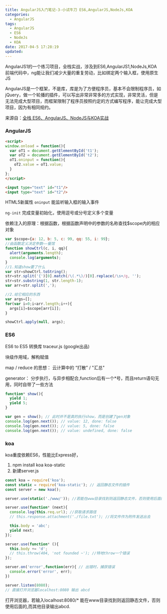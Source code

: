 ```yaml
---
title: AngularJS入门笔记-3-小试牛刀 ES6,AngularJS,NodeJs,KOA
categories:
  - AngularJS
tags:
  - AngularJS
  - ES6
  - NodeJs
  - KOA
date: 2017-04-5 17:28:19
updated:
---
```


AngularJS1的一个练习项目，全栈实战，涉及到ES6,AngularJS1,NodeJs,KOA
前端代码中，ng能让我们减少大量的重复劳动，比如绑定两个输入框，使用原生JS

AngularJS是一个框架，不是库，库是为了方便程序员，基本不会限制程序员，如jQuery，做一个轮播的插件，可以写出非常非常多的方式实现，非常灵活，但是无法完成大型项目，而框架限制了程序员按照约定的方式编写程序，能让完成大型项目，因为有相同规约。

来源自：[全栈 ES6、AngularJS、NodeJS与KOA实战](http://edu.csdn.net/course/detail/3181/53312?auto_start=1)

### AngularJS
```html
<script>
window.onload = function(){
  var oT1 = document.getElementById('t1');
  var oT2 = document.getElementById('t2');
  oT1.oninput = function(){
    oT2.value = oT1.value;
  }
};
</script>

<input type="text" id="t1"/>
<input type="text" id="t2"/>
```
HTML5新属性 `oninput` 能监听输入框的输入事件

`ng-init` 完成变量初始化，使用逗号或分号定义多个变量

依赖注入的原理：根据函数，根据函数声明中的参数的名称查找$scope内的相应对象
```js
var $scope={a: 12, b: 5, c: 99, qq: 55, i: 99};
//由函数定义决定参数——餐馆
function showCtrl(c, i, qq){
  alert(arguments.length);
  console.log(arguments);
}
//1.知道show要了什么
var str=showCtrl.toString();
str=str.split('{')[0].match(/\(.*\)/)[0].replace(/\s+/g, '');
str=str.substring(1, str.length-1);
var arr=str.split(',');

//2.给它相应的东西
var args=[];
for(var i=0;i<arr.length;i++){
  args[i]=$scope[arr[i]];
}

showCtrl.apply(null, args);
```

### ES6
ES6 to ES5 转换库 traceur.js (google出品)

块级作用域，解构赋值

map / reduce 的思想： 云计算中的 “打散” / "汇总"

generator： 分步执行，与异步相配合,function后有一个*号，而且return语句无用，同时自带了一些方法
```js
function* show(){
  yield 1;
  yield 5;
}

var gen = show(); // 此时并不是真的执行show，而是创建了gen对象
console.log(gen.next()); // value: 12, done: false
console.log(gen.next()); // value: 5, done: false
console.log(gen.next()); // value: undefined, done: false
```

### koa
koa重度依赖ES6，性能比Express好，

1. npm install koa koa-static
2. 新建server.js

```js
const koa = require('koa');
const static = require('koa-static'); // 返回静态文件的插件
const server = new koa();

server.use(static('./www/')); //若能在www目录找到则返回静态文件，否则使用后面的

server.use(function* (next){
  console.log(this.req.url); //获取请求路径
  // this.response.attachment('./file.txt'); //将文件作为附件发送出去

  this.body = 'abc';
  yield next;
});

server.use(function* (){
  this.body += 'd';
  // this.throw(404, 'not founded ~'); //特地throw一个错误
});

server.on('error',function(err){ // 出错时，捕获错误
  console.error('error', err);
})

server.listen(8080);
// 直接打开浏览器localhost:8080 输出 abcd
```
打开浏览器，若输入localhost:8080/* 能在www目录找到则返回静态文件，否则使用后面的,而其他目录输出abcd.